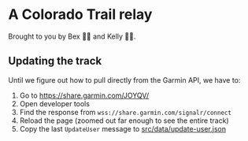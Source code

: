 # A Colorado Trail relay

Brought to you by Bex 🚴‍♀️ and Kelly 🏃‍♀️.

## Updating the track

Until we figure out how to pull directly from the Garmin API, we have to:

1. Go to <https://share.garmin.com/JOYQV/>
2. Open developer tools
3. Find the response from `wss://share.garmin.com/signalr/connect`
4. Reload the page (zoomed out far enough to see the entire track)
5. Copy the last `UpdateUser` message to [src/data/update-user.json](./src/data/update-user.json)
